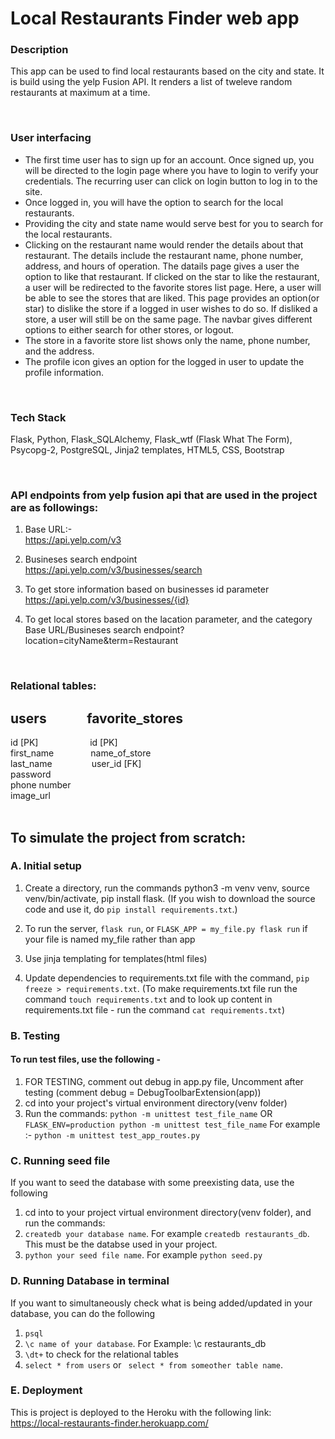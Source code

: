 
# Local Restaurants Finder web app

### Description
This app can be used to find local restaurants based on the city and state. It is build using the yelp Fusion API. It renders a list of tweleve random restaurants at maximum at a time. 

<br>

### User interfacing
- The first time user has to sign up for an account. Once signed up, you will be directed to the login page where you have to login to verify your credentials. The recurring user can click on login button to log in to the site. 
- Once logged in, you will have the option to search for the local restaurants. 
- Providing the city and state name would serve best for you to search for the local restaurants.
- Clicking on the restaurant name would render the details about that restaurant. The details include the restaurant name, phone number, address, and hours of operation. The datails page gives a user the option to like that restaurant. If clicked on the star to like the restaurant, a user will be redirected to the favorite stores list page. Here, a user will be able to see the stores that are liked. This page provides an option(or star) to dislike the store if a logged in user wishes to do so. If disliked a store, a user will still be on the same page. The navbar gives different options to either search for other stores, or logout. 
- The store in a favorite store list shows only the name, phone number, and the address.
- The profile icon gives an option for the logged in user to update the profile information.

<br>


### Tech Stack
Flask, Python, Flask_SQLAlchemy, Flask_wtf (Flask What The Form), Psycopg-2, PostgreSQL, Jinja2 templates, HTML5, CSS, Bootstrap

<br>

### API endpoints from yelp fusion api that are used in the project are as followings:

1. Base URL:- <br>
    https://api.yelp.com/v3 <br>

2.  Busineses search endpoint <br>
    https://api.yelp.com/v3/businesses/search <br>

3. To get store information based on businesses id parameter<br>
    https://api.yelp.com/v3/businesses/{id} <br>

4. To get local stores based on the lacation parameter, and the category <br>
    Base URL/Busineses search endpoint?location=cityName&term=Restaurant

<br>

### Relational tables:

users&nbsp;&nbsp;&nbsp;&nbsp;&nbsp;&nbsp;&nbsp;&nbsp;&nbsp;&nbsp;&nbsp;&nbsp; favorite_stores <br>
---------------------------------------------------------------------------
id [PK]&nbsp;&nbsp; &nbsp;&nbsp;&nbsp;&nbsp;&nbsp;&nbsp;&nbsp;&nbsp;&nbsp;&nbsp;&nbsp;&nbsp;&nbsp;&nbsp;&nbsp;&nbsp;&nbsp;&nbsp;id [PK]<br>
first_name &nbsp;&nbsp; &nbsp; &nbsp; &nbsp;&nbsp;&nbsp;&nbsp;&nbsp;&nbsp;&nbsp;name_of_store <br>
last_name   &nbsp;&nbsp; &nbsp; &nbsp; &nbsp;&nbsp;&nbsp;&nbsp;&nbsp;&nbsp;&nbsp;&nbsp;user_id [FK]<br>
password &nbsp;&nbsp; &nbsp;&nbsp;&nbsp;&nbsp;&nbsp;&nbsp;&nbsp; <br>
phone number&nbsp; &nbsp; &nbsp;&nbsp;&nbsp;&nbsp;&nbsp;&nbsp;&nbsp;  <br>
image_url &nbsp;&nbsp; &nbsp;
<br>
<br>

## To simulate the project from scratch:
### A. Initial setup
1. Create a directory, run the commands python3 -m venv venv, source venv/bin/activate, pip install flask. (If you wish to download the source code and use it, do ```pip install requirements.txt```.)

2. To run the server, ```flask run```, or ```FLASK_APP = my_file.py flask run``` if your file is named my_file rather than app

3. Use jinja templating for templates(html files)
4. Update dependencies to requirements.txt file with the command, ```pip freeze > requirements.txt```. (To make requirements.txt file run the command ```touch requirements.txt``` and to look up content in requirements.txt file - run the command ```cat requirements.txt```)<br>
  
### B. Testing
#### To run test files, use the following - 
1. FOR TESTING, comment out debug in app.py file, Uncomment after testing (comment debug = DebugToolbarExtension(app))
2. cd into your project's virtual environment directory(venv folder)
3. Run the commands: 
```python -m unittest test_file_name``` OR ```FLASK_ENV=production python -m unittest test_file_name```
For example :- ```python -m unittest test_app_routes.py```

### C. Running seed file
If you want to seed the database with some preexisting data, use the following
1.  cd into to your project virtual environment directory(venv folder), and run the commands: 
2. ```createdb your database name```. For example ```createdb restaurants_db```. This must be the databse used in your project.
3.  ```python your seed file name```. For example ```python seed.py``` 

### D. Running Database in terminal
If you want to simultaneously check what is being added/updated in your database, you can do the following
1.  ```psql```
2.  ```\c name of your database```. For Example: \c restaurants_db
3.  ```\dt+``` to check for the relational tables
4.  ```select * from users``` or ``` select * from someother table name```.

### E. Deployment
This is project is deployed to the Heroku with the following link:
https://local-restaurants-finder.herokuapp.com/ 





 